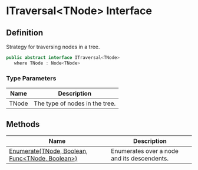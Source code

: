 # ITraversal&lt;TNode&gt; Interface
## Definition

Strategy for traversing nodes in a tree.

```c#
public abstract interface ITraversal<TNode>
   where TNode : Node<TNode>
```

### Type Parameters

| Name | Description |
| ---- | ----------- |
| TNode | The type of nodes in the tree. |

## Methods

| Name | Description |
| ---- | ----------- |
| [Enumerate(TNode, Boolean, Func&lt;TNode, Boolean&gt;)](MrKWatkins.Ast.Traversal.ITraversal-1.Enumerate.md) | Enumerates over a node and its descendents. |

